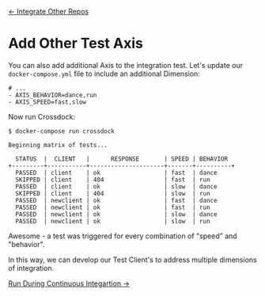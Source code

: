 [← Integrate Other Repos](integrate-other-repos.md)

# Add Other Test Axis

You can also add additional Axis to the integration test.
Let's update our `docker-compose.yml` file to include an additional Dimension:

```
# ...
- AXIS_BEHAVIOR=dance,run
- AXIS_SPEED=fast,slow
```

Now run Crossdock:

```
$ docker-compose run crossdock

Beginning matrix of tests...

  STATUS  |  CLIENT   |      RESPONSE       | SPEED | BEHAVIOR
+---------+-----------+---------------------+-------+----------+
  PASSED  | client    | ok                  | fast  | dance
  SKIPPED | client    | 404                 | fast  | run
  PASSED  | client    | ok                  | slow  | dance
  SKIPPED | client    | 404                 | slow  | run
  PASSED  | newclient | ok                  | fast  | dance
  PASSED  | newclient | ok                  | fast  | run
  PASSED  | newclient | ok                  | slow  | dance
  PASSED  | newclient | ok                  | slow  | run

```

Awesome - a test was triggered for every combination of "speed" and "behavior".

In this way, we can develop our Test Client's to address multiple dimensions of integration.

[Run During Continuous Integartion →](add-to-ci.md)
